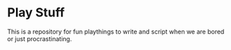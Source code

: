 # Play Stuff
This is a repository for fun playthings to write and script when we are bored or just procrastinating.

